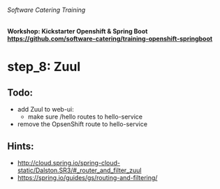 ###### Software Catering Training
#### Workshop: Kickstarter Openshift & Spring Boot  https://github.com/software-catering/training-openshift-springboot
# step_8: Zuul

## Todo:
* add Zuul to web-ui:
  * make sure /hello routes to hello-service
* remove the OpsenShift route to hello-service

## Hints:
* http://cloud.spring.io/spring-cloud-static/Dalston.SR3/#_router_and_filter_zuul
* https://spring.io/guides/gs/routing-and-filtering/